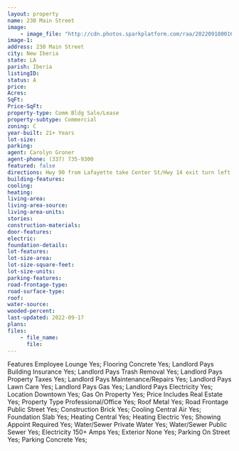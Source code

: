 ```yaml
---
layout: property
name: 230 Main Street
image:
    - image_file: "http://cdn.photos.sparkplatform.com/raa/20220918001640758521000000.jpg"
image-1:
address: 230 Main Street
city: New Iberia
state: LA
parish: Iberia
listingID: 
status: A
price: 
Acres: 
SqFt: 
Price-SqFt: 
property-type: Comm Bldg Sale/Lease
property-subtype: Commercial
zoning: C
year-built: 21+ Years
lot-size: 
parking: 
agent: Carolyn Groner
agent-phone: (337) 735-9300
featured: false
directions: Hwy 90 from Lafayette take Center St/Hwy 14 exit turn left travel down and take left onto Main St building is 4.5 blocks down on right.
building-features: 
cooling: 
heating: 
living-area: 
living-area-source: 
living-area-units: 
stories: 
construction-materials: 
door-features: 
electric: 
foundation-details: 
lot-features: 
lot-size-area: 
lot-size-square-feet: 
lot-size-units: 
parking-features: 
road-frontage-type: 
road-surface-type: 
roof: 
water-source: 
wooded-percent: 
last-updated: 2022-09-17
plans: 
files:
    - file_name:
      file:
---
```

Features	Employee Lounge	Yes;
Flooring	Concrete	Yes;
Landlord Pays	Building Insurance	Yes;
Landlord Pays	Trash Removal	Yes;
Landlord Pays	Property Taxes	Yes;
Landlord Pays	Maintenance/Repairs	Yes;
Landlord Pays	Lawn Care	Yes;
Landlord Pays	Gas	Yes;
Landlord Pays	Electricity	Yes;
Location	Downtown	Yes;
Gas	On Property	Yes;
Price Includes	Real Estate	Yes;
Property Type	Professional/Office	Yes;
Roof	Metal	Yes;
Road Frontage	Public Street	Yes;
Construction	Brick	Yes;
Cooling	Central Air	Yes;
Foundation	Slab	Yes;
Heating	Central	Yes;
Heating	Electric	Yes;
Showing	Appoint Required	Yes;
Water/Sewer	Private Water	Yes;
Water/Sewer	Public Sewer	Yes;
Electricity	150+ Amps	Yes;
Exterior	None	Yes;
Parking	On Street	Yes;
Parking	Concrete	Yes;

